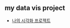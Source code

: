 ## my data vis project

- [나의 시각화 프로젝트](https://whtngus4759.github.io/my-data-vis-project/00.html)



